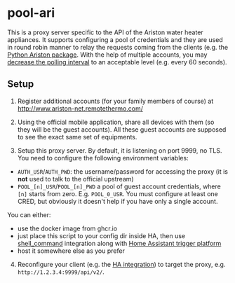 # pool-ari

This is a proxy server specific to the API of the Ariston water heater appliances. It supports
configuring a pool of credentials and they are used in round robin manner to relay the requests
coming from the clients (e.g. the [Python Ariston package](https://pypi.org/project/ariston/).
With the help of multiple accounts, you may [decrease the polling interval](https://github.com/fustom/ariston-remotethermo-home-assistant-v3/issues/332)
to an acceptable level (e.g. every 60 seconds).

## Setup

1. Register additional accounts (for your family members of course) at http://www.ariston-net.remotethermo.com/

2. Using the official mobile application, share all devices with them (so they will be the guest accounts).
All these guest accounts are supposed to see the exact same set of equipments.

3. Setup this proxy server. By default, it is listening on port 9999, no TLS. You need to configure the following environment variables:

- `AUTH_USR`/`AUTH_PWD`: the username/password for accessing the proxy (it is **not** used to talk to the official upstream)
- `POOL_[n]_USR`/`POOL_[n]_PWD` a pool of guest account credentials, where `[n]` starts from zero. E.g. `POOL_0_USR`.
You must configure at least one CRED, but obviously it doesn't help if you have only a single account.

You can either:
- use the docker image from ghcr.io
- just place this script to your config dir inside HA, then use [shell_command](https://www.home-assistant.io/integrations/shell_command/) 
integration along with [Home Assistant trigger platform](https://www.home-assistant.io/docs/automation/trigger/#home-assistant-trigger)
- host it somewhere else as you prefer

4. Reconfigure your client (e.g. the [HA integration](https://github.com/fustom/ariston-remotethermo-home-assistant-v3))
to target the proxy, e.g. `http://1.2.3.4:9999/api/v2/`.
